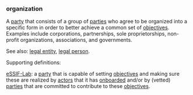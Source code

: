 ### organization

<p class="c8"><span>A </span><span class="c2"><a class="c3" href="#h.cn6bno48fomj">party</a></span><span>&nbsp;that consists of a group of </span><span class="c2"><a class="c3" href="#h.cn6bno48fomj">parties</a></span><span>&nbsp;who agree to be organized into a specific form in order to better achieve a common set of </span><span class="c2"><a class="c3" href="#h.k0v6ir8wmcav">objectives</a></span><span class="c0">. Examples include corporations, partnerships, sole proprietorships, non-profit organizations, associations, and governments.</span></p><p class="c8"><span>See also: </span><span class="c2"><a class="c3" href="#h.5328bxxk02sb">legal entity</a></span><span>, </span><span class="c2"><a class="c3" href="#h.a2q7i8my0jte">legal person</a></span><span class="c0">.</span></p><p class="c8"><span class="c0">Supporting definitions:</span></p><p class="c8"><span class="c2"><a class="c3" href="https://www.google.com/url?q=https://essif-lab.github.io/framework/docs/essifLab-glossary%23organization&amp;sa=D&amp;source=editors&amp;ust=1706779842765230&amp;usg=AOvVaw1Z886QPk-WoYO9LeZZszQj">eSSIF-Lab</a></span><span>: </span><span>a </span><span class="c2"><a class="c3" href="https://www.google.com/url?q=https://essif-lab.github.io/framework/docs/terms/party&amp;sa=D&amp;source=editors&amp;ust=1706779842765450&amp;usg=AOvVaw2iv2rIoa93wolU8UCkS4Wo">party</a></span><span>&nbsp;that is capable of setting </span><span class="c2"><a class="c3" href="https://www.google.com/url?q=https://essif-lab.github.io/framework/docs/terms/objective&amp;sa=D&amp;source=editors&amp;ust=1706779842765639&amp;usg=AOvVaw1EqWmHAFCqDWPz8aXlgret">objectives</a></span><span>&nbsp;and making sure these are realized by </span><span class="c2"><a class="c3" href="https://www.google.com/url?q=https://essif-lab.github.io/framework/docs/terms/actor&amp;sa=D&amp;source=editors&amp;ust=1706779842765866&amp;usg=AOvVaw0MyNqTbjZUIfRPf7Q3pwuM">actors</a></span><span>&nbsp;that it has </span><span class="c2"><a class="c3" href="https://www.google.com/url?q=https://essif-lab.github.io/framework/docs/terms/onboarding&amp;sa=D&amp;source=editors&amp;ust=1706779842766071&amp;usg=AOvVaw1g1pDgUF7NDHNKhJqxiCk-">onboarded</a></span><span>&nbsp;and/or by (vetted) </span><span class="c2"><a class="c3" href="https://www.google.com/url?q=https://essif-lab.github.io/framework/docs/terms/party&amp;sa=D&amp;source=editors&amp;ust=1706779842766263&amp;usg=AOvVaw3CtmtNUf9ax1__PstFxIvL">parties</a></span><span>&nbsp;that are committed to contribute to these </span><span class="c2"><a class="c3" href="https://www.google.com/url?q=https://essif-lab.github.io/framework/docs/terms/objective&amp;sa=D&amp;source=editors&amp;ust=1706779842766467&amp;usg=AOvVaw1d29698mW8CCFFF2IifRcf">objectives</a></span><span>.</span></p>